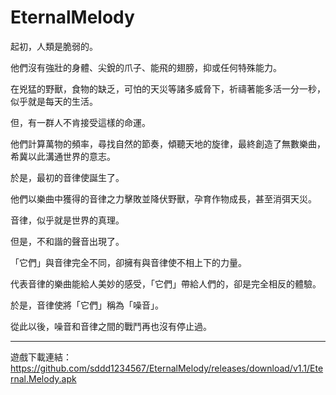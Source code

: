 # EternalMelody

起初，人類是脆弱的。

他們沒有強壯的身體、尖銳的爪子、能飛的翅膀，抑或任何特殊能力。

在兇猛的野獸，食物的缺乏，可怕的天災等諸多威脅下，祈禱著能多活一分一秒，似乎就是每天的生活。

但，有一群人不肯接受這樣的命運。

他們計算萬物的頻率，尋找自然的節奏，傾聽天地的旋律，最終創造了無數樂曲，希冀以此溝通世界的意志。

於是，最初的音律使誕生了。

他們以樂曲中獲得的音律之力擊敗並降伏野獸，孕育作物成長，甚至消弭天災。

音律，似乎就是世界的真理。

但是，不和諧的聲音出現了。

「它們」與音律完全不同，卻擁有與音律使不相上下的力量。

代表音律的樂曲能給人美妙的感受，「它們」帶給人們的，卻是完全相反的體驗。

於是，音律使將「它們」稱為「噪音」。

從此以後，噪音和音律之間的戰鬥再也沒有停止過。

----------------------------------------------------------------------------------------------

遊戲下載連結：https://github.com/sddd1234567/EternalMelody/releases/download/v1.1/Eternal.Melody.apk
